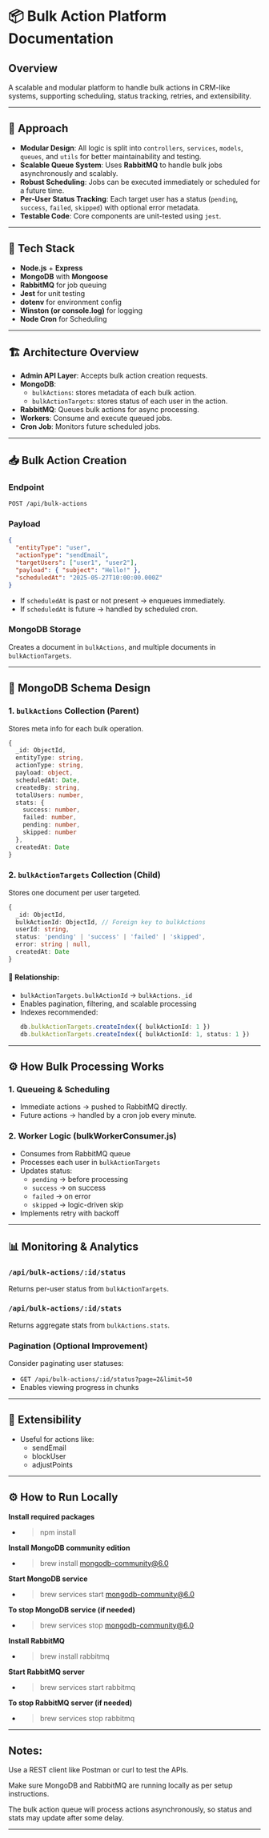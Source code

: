 # 📦 Bulk Action Platform Documentation

## Overview
A scalable and modular platform to handle bulk actions in CRM-like systems, supporting scheduling, status tracking, retries, and extensibility.

---

## 🧠 Approach

- **Modular Design**: All logic is split into `controllers`, `services`, `models`, `queues`, and `utils` for better maintainability and testing.
- **Scalable Queue System**: Uses **RabbitMQ** to handle bulk jobs asynchronously and scalably.
- **Robust Scheduling**: Jobs can be executed immediately or scheduled for a future time.
- **Per-User Status Tracking**: Each target user has a status (`pending`, `success`, `failed`, `skipped`) with optional error metadata.
- **Testable Code**: Core components are unit-tested using `jest`.

---

## 🧰 Tech Stack

- **Node.js** + **Express**
- **MongoDB** with **Mongoose**
- **RabbitMQ** for job queuing
- **Jest** for unit testing
- **dotenv** for environment config
- **Winston (or console.log)** for logging
- **Node Cron** for Scheduling

---

## 🏗️ Architecture Overview

- **Admin API Layer**: Accepts bulk action creation requests.
- **MongoDB**:
  - `bulkActions`: stores metadata of each bulk action.
  - `bulkActionTargets`: stores status of each user in the action.
- **RabbitMQ**: Queues bulk actions for async processing.
- **Workers**: Consume and execute queued jobs.
- **Cron Job**: Monitors future scheduled jobs.

---

## 📥 Bulk Action Creation

### Endpoint
`POST /api/bulk-actions`

### Payload
```json
{
  "entityType": "user",
  "actionType": "sendEmail",
  "targetUsers": ["user1", "user2"],
  "payload": { "subject": "Hello!" },
  "scheduledAt": "2025-05-27T10:00:00.000Z"
}
```

- If `scheduledAt` is past or not present → enqueues immediately.
- If `scheduledAt` is future → handled by scheduled cron.

### MongoDB Storage
Creates a document in `bulkActions`, and multiple documents in `bulkActionTargets`.

---

## 📄 MongoDB Schema Design

### 1. `bulkActions` Collection (Parent)
Stores meta info for each bulk operation.
```ts
{
  _id: ObjectId,
  entityType: string,
  actionType: string,
  payload: object,
  scheduledAt: Date,
  createdBy: string,
  totalUsers: number,
  stats: {
    success: number,
    failed: number,
    pending: number,
    skipped: number
  },
  createdAt: Date
}
```

### 2. `bulkActionTargets` Collection (Child)
Stores one document per user targeted.
```ts
{
  _id: ObjectId,
  bulkActionId: ObjectId, // Foreign key to bulkActions
  userId: string,
  status: 'pending' | 'success' | 'failed' | 'skipped',
  error: string | null,
  createdAt: Date
}
```

#### 🔗 Relationship:
- `bulkActionTargets.bulkActionId` → `bulkActions._id`
- Enables pagination, filtering, and scalable processing
- Indexes recommended:
  ```ts
  db.bulkActionTargets.createIndex({ bulkActionId: 1 })
  db.bulkActionTargets.createIndex({ bulkActionId: 1, status: 1 })
  ```

---

## ⚙️ How Bulk Processing Works

### 1. Queueing & Scheduling
- Immediate actions → pushed to RabbitMQ directly.
- Future actions → handled by a cron job every minute.

### 2. Worker Logic (bulkWorkerConsumer.js)
- Consumes from RabbitMQ queue
- Processes each user in `bulkActionTargets`
- Updates status:
  - `pending` → before processing
  - `success` → on success
  - `failed` → on error
  - `skipped` → logic-driven skip
- Implements retry with backoff

---

## 📊 Monitoring & Analytics

### `/api/bulk-actions/:id/status`
Returns per-user status from `bulkActionTargets`.

### `/api/bulk-actions/:id/stats`
Returns aggregate stats from `bulkActions.stats`.

### Pagination (Optional Improvement)
Consider paginating user statuses:
- `GET /api/bulk-actions/:id/status?page=2&limit=50`
- Enables viewing progress in chunks

---

## 🔧 Extensibility
- Useful for actions like:
  - sendEmail
  - blockUser
  - adjustPoints

---

## ⚙️ How to Run Locally

**Install required packages**
- > npm install

**Install MongoDB community edition** 
- > brew install mongodb-community@6.0

**Start MongoDB service**
- > brew services start mongodb-community@6.0

**To stop MongoDB service (if needed)**
- > brew services stop mongodb-community@6.0

**Install RabbitMQ**
- >brew install rabbitmq

**Start RabbitMQ server**
- > brew services start rabbitmq

**To stop RabbitMQ server (if needed)**
- > brew services stop rabbitmq

---

## Notes:
Use a REST client like Postman or curl to test the APIs.

Make sure MongoDB and RabbitMQ are running locally as per setup instructions.

The bulk action queue will process actions asynchronously, so status and stats may update after some delay.

---